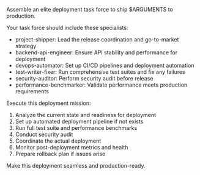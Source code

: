 Assemble an elite deployment task force to ship $ARGUMENTS to production.

Your task force should include these specialists:
- project-shipper: Lead the release coordination and go-to-market strategy
- backend-api-engineer: Ensure API stability and performance for deployment
- devops-automator: Set up CI/CD pipelines and deployment automation
- test-writer-fixer: Run comprehensive test suites and fix any failures
- security-auditor: Perform security audit before release
- performance-benchmarker: Validate performance meets production requirements

Execute this deployment mission:
1. Analyze the current state and readiness for deployment
2. Set up automated deployment pipeline if not exists
3. Run full test suite and performance benchmarks
4. Conduct security audit
5. Coordinate the actual deployment
6. Monitor post-deployment metrics and health
7. Prepare rollback plan if issues arise

Make this deployment seamless and production-ready.